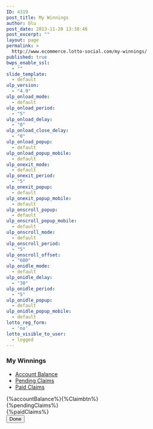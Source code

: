 ```yaml
---
ID: 4319
post_title: My Winnings
author: Olu
post_date: 2013-11-20 13:38:46
post_excerpt: ""
layout: page
permalink: >
  http://www.ecommerce.lotto-social.com/my-winnings/
published: true
bwps_enable_ssl:
  - ""
slide_template:
  - default
ulp_version:
  - "4.9"
ulp_onload_mode:
  - default
ulp_onload_period:
  - "5"
ulp_onload_delay:
  - "0"
ulp_onload_close_delay:
  - "0"
ulp_onload_popup:
  - default
ulp_onload_popup_mobile:
  - default
ulp_onexit_mode:
  - default
ulp_onexit_period:
  - "5"
ulp_onexit_popup:
  - default
ulp_onexit_popup_mobile:
  - default
ulp_onscroll_popup:
  - default
ulp_onscroll_popup_mobile:
  - default
ulp_onscroll_mode:
  - default
ulp_onscroll_period:
  - "5"
ulp_onscroll_offset:
  - "600"
ulp_onidle_mode:
  - default
ulp_onidle_delay:
  - "30"
ulp_onidle_period:
  - "5"
ulp_onidle_popup:
  - default
ulp_onidle_popup_mobile:
  - default
lotto_reg_form:
  - 'no'
lotto_visible_to_user:
  - logged
---
```

<h3 class="blue"><strong>My Winnings</strong></h3>
<div class="tabbable">
<ul class="nav nav-tabs">
	<li class="active"><a class="tab1" href="#tab1" data-toggle="tab">Account Balance</a></li>
	<li><a class="tab2" href="#tab2" data-toggle="tab">Pending Claims</a></li>
	<li><a class="tab3" href="#tab3" data-toggle="tab">Paid Claims</a></li>
</ul>
<div class="tab-content banner_container">
<div id="tab1" class="tab-pane active">
<div class="col-lg-12 table-responsive">{%accountBalance%}{%Claimbtn%}

</div>
</div>
<div id="tab2" class="tab-pane">
<div class="col-lg-12 table-responsive">{%pendingClaims%}</div>
</div>
<div id="tab3" class="tab-pane">
<div class="col-lg-12 table-responsive">{%paidClaims%}</div>
</div>
</div>
</div>
<div class="row ">
<div class="col-lg-12"><a href="membersarea"><button id="jq_cancel_btn" class="btn btn-default login" type="button">Done</button></a></div>
</div>